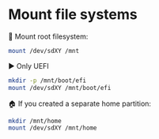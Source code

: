 # Mount file systems

💽 Mount root filesystem:

```bash
mount /dev/sdXY /mnt
```

▶️ Only UEFI

```bash
mkdir -p /mnt/boot/efi
mount /dev/sdXY /mnt/boot/efi
```

🏠 If you created a separate home partition:

```bash
mkdir /mnt/home
mount /dev/sdXY /mnt/home
```
